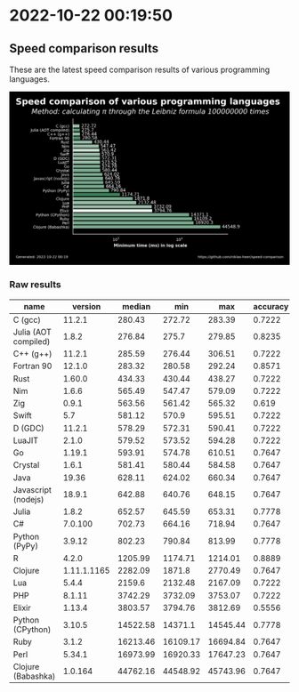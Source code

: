 # 2022-10-22 00:19:50

## Speed comparison results

These are the latest speed comparison results of various programming languages.

![plot](../assets/2022-10-22T001950/combined_results.png "Speed comparison of programming languages")

### Raw results

| name                 | version     | median   | min      | max      | accuracy |
| -------------------- | ----------- | -------- | -------- | -------- | -------- |
| C (gcc)              | 11.2.1      | 280.43   | 272.72   | 283.39   | 0.7222   |
| Julia (AOT compiled) | 1.8.2       | 276.84   | 275.7    | 279.85   | 0.8235   |
| C++ (g++)            | 11.2.1      | 285.59   | 276.44   | 306.51   | 0.7222   |
| Fortran 90           | 12.1.0      | 283.32   | 280.58   | 292.24   | 0.8571   |
| Rust                 | 1.60.0      | 434.33   | 430.44   | 438.27   | 0.7222   |
| Nim                  | 1.6.6       | 565.49   | 547.47   | 579.09   | 0.7222   |
| Zig                  | 0.9.1       | 563.56   | 561.42   | 565.32   | 0.619    |
| Swift                | 5.7         | 581.12   | 570.9    | 595.51   | 0.7222   |
| D (GDC)              | 11.2.1      | 578.29   | 572.31   | 590.41   | 0.7222   |
| LuaJIT               | 2.1.0       | 579.52   | 573.52   | 594.28   | 0.7222   |
| Go                   | 1.19.1      | 593.91   | 574.78   | 610.51   | 0.7647   |
| Crystal              | 1.6.1       | 581.41   | 580.44   | 584.58   | 0.7647   |
| Java                 | 19.36       | 628.11   | 624.02   | 660.34   | 0.7647   |
| Javascript (nodejs)  | 18.9.1      | 642.88   | 640.76   | 648.15   | 0.7647   |
| Julia                | 1.8.2       | 652.57   | 645.59   | 653.31   | 0.7778   |
| C#                   | 7.0.100     | 702.73   | 664.16   | 718.94   | 0.7647   |
| Python (PyPy)        | 3.9.12      | 802.23   | 790.84   | 813.99   | 0.7778   |
| R                    | 4.2.0       | 1205.99  | 1174.71  | 1214.01  | 0.8889   |
| Clojure              | 1.11.1.1165 | 2282.09  | 1871.8   | 2770.49  | 0.7647   |
| Lua                  | 5.4.4       | 2159.6   | 2132.48  | 2167.09  | 0.7222   |
| PHP                  | 8.1.11      | 3742.29  | 3732.09  | 3753.07  | 0.7222   |
| Elixir               | 1.13.4      | 3803.57  | 3794.76  | 3812.69  | 0.5556   |
| Python (CPython)     | 3.10.5      | 14522.58 | 14371.1  | 14545.44 | 0.7778   |
| Ruby                 | 3.1.2       | 16213.46 | 16109.17 | 16694.84 | 0.7647   |
| Perl                 | 5.34.1      | 16973.99 | 16920.33 | 17647.23 | 0.7647   |
| Clojure (Babashka)   | 1.0.164     | 44762.16 | 44548.92 | 45743.96 | 0.7647   |
